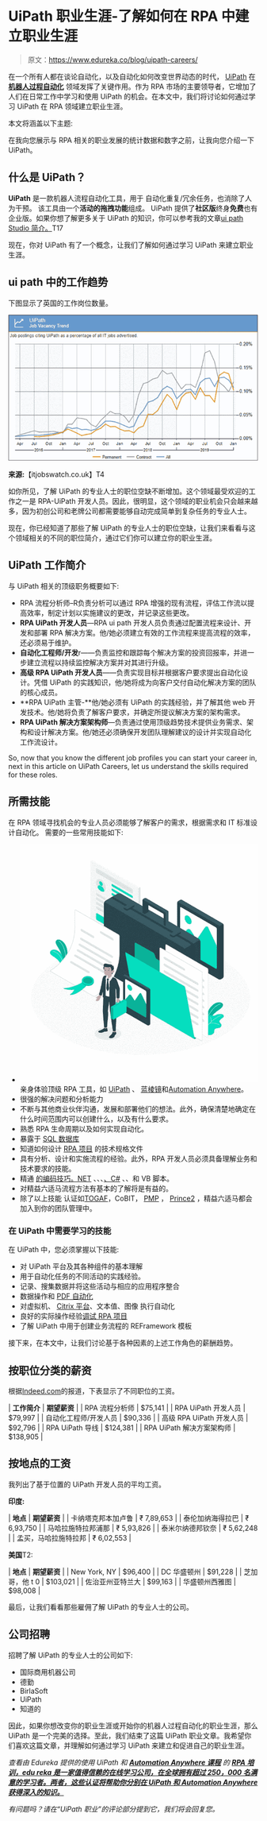 # UiPath 职业生涯-了解如何在 RPA 中建立职业生涯

> 原文：<https://www.edureka.co/blog/uipath-careers/>

在一个所有人都在谈论自动化，以及自动化如何改变世界动态的时代， [UiPath](https://www.edureka.co/blog/uipath-tutorial/) 在 **[机器人过程自动化](https://www.edureka.co/robotic-process-automation-training)** 领域发挥了关键作用。作为 RPA 市场的主要领导者，它增加了人们在日常工作中学习和使用 UiPath 的机会。在本文中，我们将讨论如何通过学习 UiPath 在 RPA 领域建立职业生涯。

本文将涵盖以下主题:

在我向您展示与 RPA 相关的职业发展的统计数据和数字之前，让我向您介绍一下 UiPath。

## **什么是 UiPath？**

**UiPath** 是一款机器人流程自动化工具，用于 自动化重复/冗余任务，也消除了人为干预。 该工具由一个**活动的拖拽功能**组成。 UiPath 提供了**社区版**终身**免费**也有企业版。如果你想了解更多关于 UiPath 的知识，你可以参考我的文章[ui path Studio 简介。](https://www.edureka.co/blog/uipath-studio)T17

现在，你对 UiPath 有了一个概念，让我们了解如何通过学习 UiPath 来建立职业生涯。

## **ui path 中的工作趋势**

下图显示了英国的工作岗位数量。

**![UiPath Job Trends - UiPath Careers - Edureka](img/14c8c78a581b10f26c58915b89ba0749.png)**

**来源:**【itjobswatch.co.uk】T4

如你所见，了解 UiPath 的专业人士的职位空缺不断增加。这个领域最受欢迎的工作之一是 RPA-UiPath 开发人员。因此，很明显，这个领域的职业机会只会越来越多，因为初创公司和老牌公司都需要能够自动完成简单到复杂任务的专业人士。

现在，你已经知道了那些了解 UiPath 的专业人士的职位空缺，让我们来看看与这个领域相关的不同的职位简介，通过它们你可以建立你的职业生涯。

## **UiPath 工作简介**

与 UiPath 相关的顶级职务概要如下:

*   RPA 流程分析师–R负责分析可以通过 RPA 增强的现有流程，评估工作流以提高效率，制定计划以实施建议的更改，并记录这些更改。
*   **RPA UiPath 开发人员**—RPA ui path 开发人员负责通过配置流程来设计、开发和部署 RPA 解决方案。他/她必须建立有效的工作流程来提高流程的效率，还必须易于维护。
*   **自动化工程师/开发**r——负责监控和跟踪每个解决方案的投资回报率，并进一步建立流程以持续监控解决方案并对其进行升级。
*   **高级 RPA UiPath 开发人员**——负责实现目标并根据客户要求提出自动化设计。凭借 UiPath 的实践知识，他/她将成为向客户交付自动化解决方案的团队的核心成员。
*   **RPA UiPath 主管-**他/她必须有 UiPath 的实践经验，并了解其他 web 开发技术。他/她将负责了解客户要求，并确定所提议解决方案的架构需求。
*   **RPA UiPath 解决方案架构师**—负责通过使用顶级趋势技术提供业务需求、架构和设计解决方案。他/她还必须确保开发团队理解建议的设计并实现自动化工作流设计。

So, now that you know the different job profiles you can start your career in, next in this article on UiPath Careers, let us understand the skills required for these roles.

## **所需技能**

在 RPA 领域寻找机会的专业人员必须能够了解客户的需求，根据需求和 IT 标准设计自动化。  需要的一些常用技能如下:

*   ![Skills - UiPath Careers - Edureka](img/4c6121302ec85256322784bf0536b458.png)亲身体验顶级 RPA 工具，如  [UiPath](https://www.edureka.co/blog/uipath-studio/) 、  [蓝棱镜](https://www.edureka.co/blog/rpa-blue-prism/)和[Automation Anywhere](https://www.edureka.co/blog/rpa-automation-anywhere/)。
*   很强的解决问题和分析能力
*   不断与其他商业伙伴沟通，发展和部署他们的想法。此外，确保清楚地确定在什么时间范围内可以创建什么，以及有什么要求。
*   熟悉 RPA 生命周期以及如何实现自动化。
*   暴露于  [SQL 数据库](https://www.edureka.co/blog/sql-tutorial/)
*   知道如何设计 [RPA 项目](https://www.edureka.co/blog/rpa-projects) 的技术规格文件
*   具有分析、设计和实施流程的经验。此外，RPA 开发人员必须具备理解业务和技术要求的技能。
*   精通  [的编码技巧。NET](https://www.edureka.co/blog/interview-questions/dot-net-interview-questions/) 、、、[、C#](https://www.edureka.co/blog/c-sharp-tutorial/) 、、和 VB 脚本。
*   对精益六适马流程方法有基本的了解将是有益的。
*   除了以上技能  认证如[TOGAF](https://www.edureka.co/blog/what-is-togaf/)，CoBIT， [PMP](https://www.edureka.co/blog/pmp-certification/) ， [Prince2](https://www.edureka.co/blog/how-to-get-prince2-certified/) ，精益六适马都会加入到你的团队管理中。

### **在 UiPath 中需要学习的技能**

在 UiPath 中，您必须掌握以下技能:

*   对 UiPath 平台及其各种组件的基本理解
*   用于自动化任务的不同活动的实践经验。
*   记录、搜集数据并将这些活动与相应的应用程序整合
*   数据操作和 [PDF 自动化](https://www.edureka.co/blog/uipath-pdf-data-extraction/)
*   对虚拟机、 [Citrix 平台](https://www.edureka.co/blog/uipath-citrix-automation/)、文本值、图像 执行自动化
*   良好的实际操作经验[调试 RPA 项目](https://www.edureka.co/blog/error-handling-in-uipath/)
*   了解 UiPath 中用于创建业务流程的 REFramework 模板

接下来，在本文中，让我们讨论基于各种因素的上述工作角色的薪酬趋势。

## **按职位分类的薪资**

根据[Indeed.com](https://www.indeed.com/)的报道，下表显示了不同职位的工资。

| **工作简介** | **期望薪资** |
| RPA 流程分析师 | $75,141 |
| RPA UiPath 开发人员 | $79,997 |
| 自动化工程师/开发人员 | $90,336 |
| 高级 RPA UiPath 开发人员 | $92,796 |
| RPA UiPath 导线 | $124,381 |
| RPA UiPath 解决方案架构师 | $138,905 |

## **按地点的工资**

我列出了基于位置的 UiPath 开发人员的平均工资。

**印度:**

| **地点** | **期望薪资** |
| 卡纳塔克邦本加卢鲁 | ₹ 7,89,653 |
| 泰伦加纳海得拉巴 | ₹ 6,93,750 |
| 马哈拉施特拉邦浦那 | ₹ 5,93,826 |
| 泰米尔纳德邦钦奈 | ₹ 5,62,248 |
| 孟买，马哈拉施特拉邦 | ₹ 6,02,553 |

**美国**T2:

| **地点** | **期望薪资** |
| New York, NY | $96,400 |
| DC 华盛顿州 | $91,228 |
| 芝加哥，他 t 0 | $103,021 |
| 佐治亚州亚特兰大 | $99,163 |
| 华盛顿州西雅图 | $98,008 |

最后，让我们看看那些雇佣了解 UiPath 的专业人士的公司。

## **公司招聘**

招聘了解 UiPath 的专业人士的公司如下:

*   国际商用机器公司
*   德勤
*   BirlaSoft
*   UiPath
*   知道的

因此，如果你想改变你的职业生涯或开始你的机器人过程自动化的职业生涯，那么 UiPath 是一个完美的选择。至此，我们结束了这篇 UiPath 职业文章。我希望你们喜欢这篇文章，并理解如何通过学习 UiPath 来建立和促进自己的职业生涯。

*查看由 Edureka 提供的使用 UiPath 和 [**Automation Anywhere 课程**](https://www.edureka.co/automation-anywhere-certification-training) 的 **[RPA 培训，edu reka 是一家值得信赖的在线学习公司，在全球拥有超过 250，000 名满意的学习者。两者，这些认证将帮助你分别在 UiPath 和 Automation Anywhere 获得深入的知识。](https://www.edureka.co/robotic-process-automation-training)***

*有问题吗？请在“UiPath 职业”的评论部分提到它，我们将会回复您。*